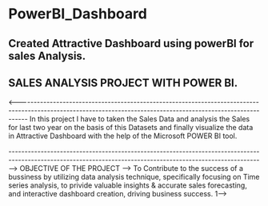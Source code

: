 # PowerBI_Dashboard
Created Attractive Dashboard using powerBI for sales Analysis.
--------------------------------------------------------------

SALES ANALYSIS PROJECT WITH POWER BI.
-------------------------------------
<---------------------------------------------------------------------------------------------------------------------------------------------------------------
In this project I have to taken the Sales Data and analysis the Sales for last two year on the basis of this Datasets and finally visualize the data in Attractive Dashboard with the help of the Microsoft POWER BI tool.

-------------------------------------------------------------------------------------------------------------------------------------------------------------->
OBJECTIVE OF THE PROJECT --> To Contribute to the success of a bussiness by utilizing data analysis technique, specifically focusing on Time series analysis, to privide valuable insights & accurate sales forecasting, and interactive dashboard creation, driving business success.  1-->
